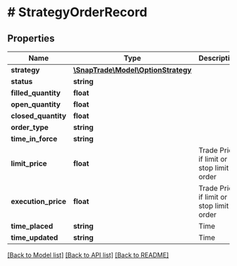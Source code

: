 # # StrategyOrderRecord

## Properties

Name | Type | Description | Notes
------------ | ------------- | ------------- | -------------
**strategy** | [**\SnapTrade\Model\OptionStrategy**](OptionStrategy.md) |  | [optional]
**status** | **string** |  | [optional]
**filled_quantity** | **float** |  | [optional]
**open_quantity** | **float** |  | [optional]
**closed_quantity** | **float** |  | [optional]
**order_type** | **string** |  | [optional]
**time_in_force** | **string** |  | [optional]
**limit_price** | **float** | Trade Price if limit or stop limit order | [optional]
**execution_price** | **float** | Trade Price if limit or stop limit order | [optional]
**time_placed** | **string** | Time | [optional]
**time_updated** | **string** | Time | [optional]

[[Back to Model list]](../../README.md#models) [[Back to API list]](../../README.md#endpoints) [[Back to README]](../../README.md)
